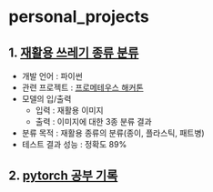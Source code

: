 # personal_projects

## 1. [재활용 쓰레기 종류 분류](https://github.com/whatareyoudoingz/personal_projects/blob/main/A_Z%20(1).ipynb)
  - 개발 언어 : 파이썬
  - 관련 프로젝트 : [프로메테우스 해커톤](https://github.com/Recycle-detection/recycle-project)
  - 모델의 입/출력
    - 입력 : 재활용 이미지
    - 출력 : 이미지에 대한 3종 분류 결과
  - 분류 목적 : 재활용 종류의 분류(종이, 플라스틱, 패트병)
- 테스트 결과 성능 : 정확도 89%

## 2. [pytorch 공부 기록](https://github.com/whatareyoudoingz/personal_projects/tree/main/pytorch_study)
